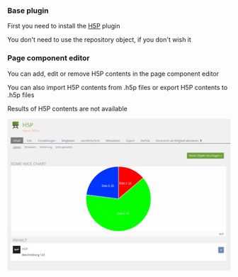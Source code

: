 ### Base plugin

First you need to install the [H5P](https://github.com/studer-raimann/H5P) plugin

You don't need to use the repository object, if you don't wish it

### Page component editor

You can add, edit or remove H5P contents in the page component editor

You can also import H5P contents from .h5p files or export H5P contents to .h5p files

Results of H5P contents are not available

![Page](../doc/images/page.png)
